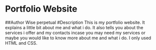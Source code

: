 # Portfolio Website
##Author
Wise perpetual
#Description
This is my portfolio website.
It explains a little bit about me and what i do.
It also tells you about the services i offer and my contacts incase you may need my services or maybe you would like to know more about me and what i do.
I only used HTML and CSS.

